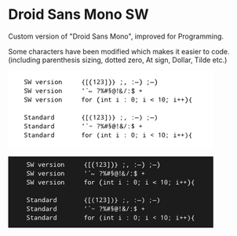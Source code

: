 # Droid Sans Mono SW  

Custom version of "Droid Sans Mono", improved for Programming.  

Some characters have been modified which makes it easier to code.  
(including parenthesis sizing, dotted zero, At sign, Dollar, Tilde etc.)  

![Alt Text](https://github.com/smallwat3r/droid-sans-mono-sw/blob/master/screenshot/screenshot2.png)  

![Alt Text](https://github.com/smallwat3r/droid-sans-mono-sw/blob/master/screenshot/screenshot.png)  
